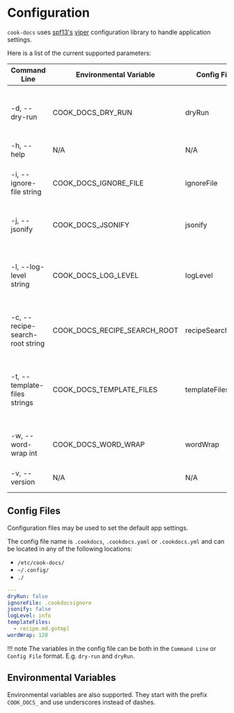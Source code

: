 # Configuration

`cook-docs` uses [spf13's][1] [viper][2] configuration library to handle application settings.

Here is a list of the current supported parameters:

| Command Line                    | Environmental Variable        | Config File       | Default             | Description                                                                                         |
|---------------------------------|-------------------------------|-------------------|---------------------|-----------------------------------------------------------------------------------------------------|
| -d, --dry-run                   | COOK_DOCS_DRY_RUN             | dryRun            | false               | don't actually render any markdown files just print to stdout passed                                |
| -h, --help                      | N/A                           | N/A               | N/A                 | help for cook-docs                                                                                  |
| -i, --ignore-file string        | COOK_DOCS_IGNORE_FILE         | ignoreFile        | .cookdocsignore     | filename to use as an ignore file to exclude recipe directories                                     |
| -j, --jsonify                   | COOK_DOCS_JSONIFY             | jsonify           | false               | parse the recipe and display it in json format                                                      |
| -l, --log-level string          | COOK_DOCS_LOG_LEVEL           | logLevel          | info                | level of logs that should printed, one of (panic, fatal, error, warning, info, debug, trace)        |
| -c, --recipe-search-root string | COOK_DOCS_RECIPE_SEARCH_ROOT  | recipeSearchRoot  | .                   | directory to search recursively within for recipes.                                                 |
| -t, --template-files strings    | COOK_DOCS_TEMPLATE_FILES      | templateFiles     | [recipe.md.gotmpl]  | gotemplate file paths relative to each recipe directory from which documentation will be generated  |
| -w, --word-wrap int             | COOK_DOCS_WORD_WRAP           | wordWrap          | 120                 | word wrap line length for recipe steps section                                                      |
| -v, --version                   | N/A                           | N/A               | N/A                 | diplay the version of cook-docs                                                                     |

## Config Files

Configuration files may be used to set the default app settings.

The config file name is `.cookdocs`, `.cookdocs.yaml` or `.cookdocs.yml` and can be located in
any of the following locations:

- `/etc/cook-docs/`
- `~/.config/`
- `./`

```yaml title=".cookdocs.yaml"
---
dryRun: false
ignoreFile: .cookdocsignore
jsonify: false
logLevel: info
templateFiles:
  - recipe.md.gotmpl
wordWrap: 120
```

!!! note
    The variables in the config file can be both in the `Command Line` or `Config File` format. E.g. `dry-run` and `dryRun`.

## Environmental Variables

Environmental variables are also supported. They start with the prefix `COOK_DOCS_` and use
underscores instead of dashes.

[1]: https://github.com/spf13
[2]: https://github.com/spf13/viper
[3]: https://github.com/spf13/viper#reading-config-files
